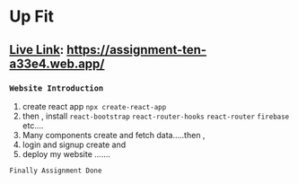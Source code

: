 # Up Fit

## [Live Link](): https://assignment-ten-a33e4.web.app/

### `Website Introduction`

1. create react app `npx create-react-app`
2. then , install
   `react-bootstrap`
   `react-router-hooks`
   `react-router`
   `firebase`
   etc....
3. Many components create and fetch data.....then ,
4. login and signup create and
5. deploy my website .......

`Finally Assignment Done`
